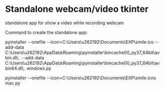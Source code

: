 # Standalone webcam/video tkinter
standalone app for show a video while recording webcam

Command to create the standalone app:

pyinstaller  --onefile --icon=C:\Users\u262192\Documents\EXP\smile.ico --add-data C:\Users\u262192\AppData\Roaming\pyinstaller\bincache00_py37_64bit\avbin.dll;. --add-data C:\Users\u262192\AppData\Roaming\pyinstaller\bincache00_py37_64bit\avbin64.dll;. windows.py  

pyinstaller  --onefile --icon=C:\Users\u262192\Documents\EXP\smile.icns mac.py  
